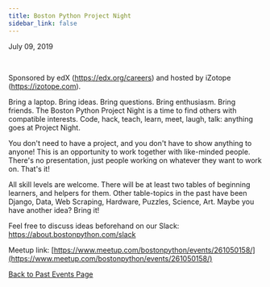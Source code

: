 ```yaml
---
title: Boston Python Project Night
sidebar_link: false
---
```


July 09, 2019


   

Sponsored by edX (https://edx.org/careers) and hosted by iZotope (https://izotope.com).

Bring a laptop. Bring ideas. Bring questions. Bring enthusiasm. Bring friends. The Boston Python Project Night is a time to find others with compatible interests. Code, hack, teach, learn, meet, laugh, talk: anything goes at Project Night.

You don't need to have a project, and you don't have to show anything to anyone! This is an opportunity to work together with like-minded people. There's no presentation, just people working on whatever they want to work on. That's it!

All skill levels are welcome. There will be at least two tables of beginning learners, and helpers for them. Other table-topics in the past have been Django, Data, Web Scraping, Hardware, Puzzles, Science, Art. Maybe you have another idea? Bring it!

Feel free to discuss ideas beforehand on our Slack: https://about.bostonpython.com/slack


Meetup link: [https://www.meetup.com/bostonpython/events/261050158/](https://www.meetup.com/bostonpython/events/261050158/)

[Back to Past Events Page](index.md)